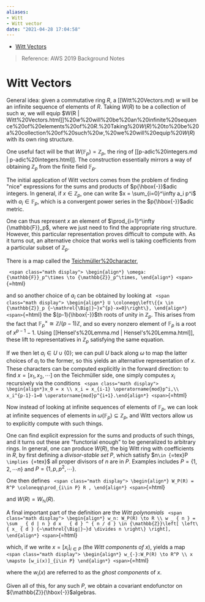 ```yaml
---
aliases:
- Witt
- Witt vector
date: "2021-04-28 17:04:58"
---
```


-   [Witt Vectors](#witt-vectors)














> Reference: AWS 2019 Background Notes

# Witt Vectors

General idea: given a commutative ring $R$, a [[Witt%20Vectors.md) $w$ will be an infinite sequence of elements of $R$. Taking $W(R)$ to be a collection of such $w$, we will equip \$W(R | Witt%20Vectors.html]]%20$w$%20will%20be%20an%20infinite%20sequence%20of%20elements%20of%20$R$.%20Taking%20$W(R)$%20to%20be%20a%20collection%20of%20such%20$w$,%20we%20will%20equip%20$W(R)$ with its own ring structure.

One useful fact will be that $W({\mathbb{F}}_p) = {\mathbb{Z}}_p$, the ring of [[p-adic%20integers.md | p-adic%20integers.html]]. The construction essentially mirrors a way of obtaining ${\mathbb{Z}}_p$ from the finite field ${\mathbb{F}}_p$.

The initial application of Witt vectors comes from the problem of finding "nice" expressions for the sums and products of $p{\hbox{-}}$adic integers. In general, if $x\in {\mathbb{Z}}_p$, one can write $x = \sum_{i=0}^\infty a_i p^i$ with $a_i \in {\mathbb{F}}_p$, which is a convergent power series in the $p{\hbox{-}}$adic metric.

One can thus represent $x$ an element of $\prod_{i=1}^\infty {\mathbb{F}}_p$, where we just need to find the appropriate ring structure. However, this particular representation proves difficult to compute with. As it turns out, an alternative choice that works well is taking coefficients from a particular subset of ${\mathbb{Z}}_p$.

There is a map called the [Teichmüller%20character](Teichmüller%20character),

`
<span class="math display">
\begin{align*}
\omega: {\mathbb{F}}_p^\times \to {\mathbb{Z}}_p^\times,
\end{align*}
<span>`{=html}

and so another choice of $a_i$ can be obtained by looking at `
<span class="math display">
\begin{align*}
U \coloneqq\left\{{x \in {\mathbb{Z}}_p {~\mathrel{\Big|}~}x^{p}-x=0}\right\},
\end{align*}
<span>`{=html} the $(p-1){\hbox{-}}$th roots of unity in ${\mathbb{Z}}_p$. This arises from the fact that ${\mathbb{F}}_p^\times \cong {\mathbb{Z}}/(p-1){\mathbb{Z}}$, and so every nonzero element of ${\mathbb{F}}_p$ is a root of $x^{p-1}-1$. Using [[Hensel's%20Lemma.md | Hensel's%20Lemma.html]], these lift to representatives in ${\mathbb{Z}}_p$ satisfying the same equation.

If we then let $a_i \in U \cup\left\{{0}\right\}$; we can pull $U$ back along $\omega$ to map the latter choices of $a_i$ to the former, so this yields an alternative representation of $x$. These characters can be computed explicitly in the forward direction: to find $x =[x_1, x_2, \cdots ]$ on the Teichmüller side, one simply computes $x_i$ recursively via the conditions `
<span class="math display">
\begin{align*}x_0 = x \\ x_i = x_{i-1} \operatorname{mod}p^i,\\ x_i^{p-1}-1=0 \operatorname{mod}p^{i+1}.\end{align*}
<span>`{=html}

Now instead of looking at infinite sequences of elements of ${\mathbb{F}}_p$, we can look at infinite sequences of elements in $\omega({\mathbb{F}}_p) \subseteq {\mathbb{Z}}_{p}$, and Witt vectors allow us to explicitly compute with such things.

One can find explicit expression for the sums and products of such things, and it turns out these are "functorial enough" to be generalized to arbitrary rings. In general, one can produce $W(R)$, the big Witt ring with coefficients in $R$, by first defining a *divisor-stable set* $P$, which satisfy \$n`\in `{=tex}P `\implies `{=tex}\$ all proper divisors of $n$ are in $P$. Examples includes $P=\left\{{1,2,\cdots n}\right\}$ and $P = \left\{{1,p,p^2, \cdots}\right\}$.

One then defines `
<span class="math display">
\begin{align*}
W_P(R) = R^P \coloneqq\prod_{i\in P} R ,
\end{align*}
<span>`{=html}

and $W(R) = W_{\mathbb{N}}(R)$.

A final important part of the definition are the *Witt polynomials* `
<span class="math display">
\begin{align*}
w_n: W_P(R) \to R \\
w _ { n } = \sum _ { d | n } d x _ { d } ^ { n / d } \in {\mathbb{Z}}\left[ \left\{ x_ { d } {~\mathrel{\Big|}~}d \divides n \right\} \right],
\end{align*}
<span>`{=html}

which, if we write $x = [x_i]_{i\in P}$ (the *Witt components of $x$*), yields a map `
<span class="math display">
\begin{align*}
w_{-}:W_P(R) \to R^P \\
x \mapsto [w_i(x)]_{i\in P}
\end{align*}
<span>`{=html}

where the $w_i(x)$ are referred to as the *ghost components* of $x$.

Given all of this, for any such $P$, we obtain a covariant endofunctor on ${\mathbb{Z}}{\hbox{-}}$algebras.
